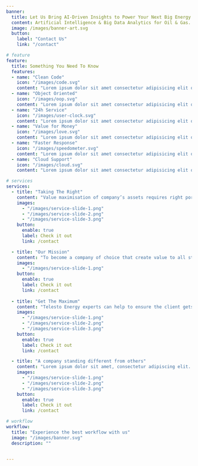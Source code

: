```yaml
---
banner:
  title: Let Us Bring AI-Driven Insights to Power Your Next Big Energy Breakthrough
  content: Artificial Intelligence & Big Data Analytics for Oil & Gas.
  image: /images/banner-art.svg
  button:
    label: "Contact Us"
    link: "/contact"

# feature
feature: 
  title: Something You Need To Know
  features:
  - name: "Clean Code"
    icon: "/images/code.svg"
    content: "Lorem ipsum dolor sit amet consectetur adipisicing elit quam nihil"
  - name: "Object Oriented"
    icon: "/images/oop.svg"
    content: "Lorem ipsum dolor sit amet consectetur adipisicing elit quam nihil"
  - name: "24h Service"
    icon: "/images/user-clock.svg"
    content: "Lorem ipsum dolor sit amet consectetur adipisicing elit quam nihil"
  - name: "Value for Money"
    icon: "/images/love.svg"
    content: "Lorem ipsum dolor sit amet consectetur adipisicing elit quam nihil"
  - name: "Faster Response"
    icon: "/images/speedometer.svg"
    content: "Lorem ipsum dolor sit amet consectetur adipisicing elit quam nihil"
  - name: "Cloud Support"
    icon: "/images/cloud.svg"
    content: "Lorem ipsum dolor sit amet consectetur adipisicing elit quam nihil"

# services
services:
  - title: "Taking The Right"
    content: "Value maximisation of company’s assets requires right portfolio management. Telesto Energy provides oil and gas companies with a bridge between corporate strategy and operational planning. It allows companies to be more proactive and responsive to changing market and operational realities at each stage in the asset life cycle and at every level in the organization, from corporate planners to asset teams. In our portfolio advisory services, we provide"
    images:
      - "/images/service-slide-1.png"
      - "/images/service-slide-2.png"
      - "/images/service-slide-3.png"
    button:
      enable: true
      label: Check it out
      link: /contact

  - title: "Our Mission"
    content: "To become a company of choice that create value to all stakeholders through innovation and technology"
    images: 
      - "/images/service-slide-1.png"
    button:
      enable: true
      label: Check it out
      link: /contact
  
  - title: "Get The Maximum"
    content: "Telesto Energy experts can help to ensure the client gets maximum value out of oil and gas investments. In our value assurance service line we provide"
    images:
      - "/images/service-slide-1.png"
      - "/images/service-slide-2.png"
      - "/images/service-slide-3.png"
    button:
      enable: true
      label: Check it out
      link: /contact

  - title: "A company standing different from others"
    content: "Lorem ipsum dolor sit amet, consectetur adipiscing elit. Consequat tristique eget amet, tempus eu at consecttur. Leo facilisi nunc viverra tellus. Ac laoreet sit vel consquat. consectetur adipiscing elit. Consequat tristique eget amet, tempus eu at consecttur. Leo facilisi nunc viverra tellus. Ac laoreet sit vel consquat."
    images:
      - "/images/service-slide-1.png"
      - "/images/service-slide-2.png"
      - "/images/service-slide-3.png"
    button:
      enable: true
      label: Check it out
      link: /contact

# workflow
workflow: 
  title: "Experience the best workflow with us"
  image: "/images/banner.svg"
  description: ""


---
```

